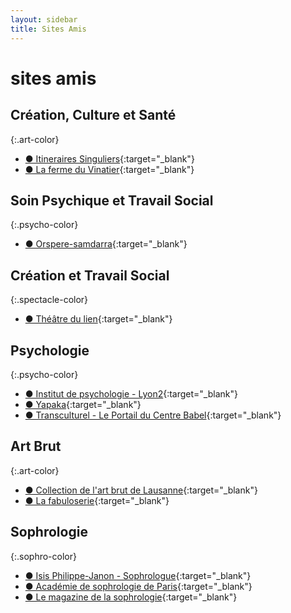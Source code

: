 ```yaml
---
layout: sidebar
title: Sites Amis
---
```

# sites amis


## Création, Culture et Santé
{:.art-color}
- [●&nbsp;Itineraires Singuliers](http://www.itinerairessinguliers.com/){:target="_blank"}
- [●&nbsp;La ferme du Vinatier](http://www.ch-le-vinatier.fr/ferme-320.html){:target="_blank"}


## Soin Psychique et Travail Social
{:.psycho-color}
- [●&nbsp;Orspere-samdarra](http://www.ch-le-vinatier.fr/orspere-samdarra.html){:target="_blank"}


## Création et Travail Social
{:.spectacle-color}

- [●&nbsp;Théâtre du lien](https://www.lelientheatre.com/){:target="_blank"}


## Psychologie
{:.psycho-color}

- [●&nbsp;Institut de psychologie - Lyon2](https://psycho.univ-lyon2.fr/le-site-de-l-institut-de-psychologie-530186.kjsp){:target="_blank"}
- [●&nbsp;Yapaka](http://www.yapaka.be){:target="_blank"}
- [●&nbsp;Transculturel - Le Portail du Centre Babel](http://www.transculturel.eu/){:target="_blank"}


## Art Brut
{:.art-color}

- [●&nbsp;Collection de l'art brut de Lausanne](https://www.artbrut.ch){:target="_blank"}
- [●&nbsp;La fabuloserie](http://www.fabuloserie.com){:target="_blank"}


## Sophrologie
{:.sophro-color}

- [●&nbsp;Isis Philippe-Janon - Sophrologue](http://isispjsophro.com/){:target="_blank"}
- [●&nbsp;Académie de sophrologie de Paris](http://academie-sophrologie.fr/){:target="_blank"}
- [●&nbsp;Le magazine de la sophrologie](https://www.sophrologie-actualite.fr/){:target="_blank"}



